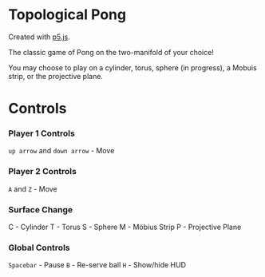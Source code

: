# Topological Pong

Created with [p5.js](https://p5js.org/).

The classic game of Pong on the two-manifold of your choice!

You may choose to play on a cylinder, torus, sphere (in progress), a Mobuis strip, or the projective plane.

# Controls

### Player 1 Controls
`up arrow` and `down arrow` - Move 

### Player 2 Controls
`A` and `Z` - Move 

### Surface Change
C - Cylinder
T - Torus
S - Sphere
M - M&ouml;bius Strip
P - Projective Plane

### Global Controls
`Spacebar` - Pause
`B` - Re-serve ball
`H` - Show/hide HUD
